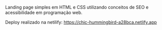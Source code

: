 Landing page simples em HTML e CSS utilizando conceitos de SEO e acessibilidade em programação web.

Deploy realizado na netilify: https://chic-hummingbird-a28bca.netlify.app
